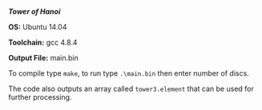 ***Tower of Hanoi***

**OS:** Ubuntu 14.04

**Toolchain:** gcc 4.8.4

**Output File:** main.bin

To compile type `make`, to run type `.\main.bin` then enter number of discs.

The code also outputs an array  called `tower3.element` that can be used for further processing.
 
